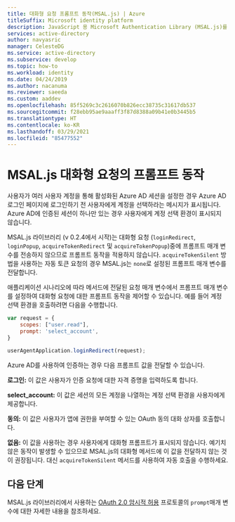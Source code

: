 ```yaml
---
title: 대화형 요청 프롬프트 동작(MSAL.js) | Azure
titleSuffix: Microsoft identity platform
description: JavaScript 용 Microsoft Authentication Library (MSAL.js)를 사용하여 대화형 호출에서 프롬프트 동작의 사용자 지정 방법을 알아보세요.
services: active-directory
author: navyasric
manager: CelesteDG
ms.service: active-directory
ms.subservice: develop
ms.topic: how-to
ms.workload: identity
ms.date: 04/24/2019
ms.author: nacanuma
ms.reviewer: saeeda
ms.custom: aaddev
ms.openlocfilehash: 85f5269c3c2616070b826ecc38735c31617db537
ms.sourcegitcommit: f28ebb95ae9aaaff3f87d8388a09b41e0b3445b5
ms.translationtype: HT
ms.contentlocale: ko-KR
ms.lasthandoff: 03/29/2021
ms.locfileid: "85477552"
---
```

# <a name="prompt-behavior-in-msaljs-interactive-requests"></a>MSAL.js 대화형 요청의 프롬프트 동작

사용자가 여러 사용자 계정을 통해 활성화된 Azure AD 세션을 설정한 경우 Azure AD 로그인 페이지에 로그인하기 전 사용자에게 계정을 선택하라는 메시지가 표시됩니다. Azure AD에 인증된 세션이 하나만 있는 경우 사용자에게 계정 선택 환경이 표시되지 않습니다.

MSAL.js 라이브러리 (v 0.2.4에서 시작)는 대화형 요청 (`loginRedirect`, `loginPopup`, `acquireTokenRedirect` 및 `acquireTokenPopup`)중에 프롬프트 매개 변수를 전송하지 않으므로 프롬프트 동작을 적용하지 않습니다. `acquireTokenSilent` 방법을 사용하는 자동 토큰 요청의 경우 MSAL.js는 `none`로 설정된 프롬프트 매개 변수를 전달합니다.

애플리케이션 시나리오에 따라 메서드에 전달된 요청 매개 변수에서 프롬프트 매개 변수를 설정하여 대화형 요청에 대한 프롬프트 동작을 제어할 수 있습니다. 예를 들어 계정 선택 환경을 호출하려면 다음을 수행합니다.

```javascript
var request = {
    scopes: ["user.read"],
    prompt: 'select_account',
}

userAgentApplication.loginRedirect(request);
```


Azure AD를 사용하여 인증하는 경우 다음 프롬프트 값을 전달할 수 있습니다.

**로그인:** 이 값은 사용자가 인증 요청에 대한 자격 증명을 입력하도록 합니다.

**select_account:** 이 값은 세션의 모든 계정을 나열하는 계정 선택 환경을 사용자에게 제공합니다.

**동의:** 이 값은 사용자가 앱에 권한을 부여할 수 있는 OAuth 동의 대화 상자를 호출합니다.

**없음:** 이 값을 사용하는 경우 사용자에게 대화형 프롬프트가 표시되지 않습니다. 예기치 않은 동작이 발생할 수 있으므로 MSAL.js의 대화형 메서드에 이 값을 전달하지 않는 것이 권장됩니다. 대신 `acquireTokenSilent` 메서드를 사용하여 자동 호출을 수행하세요.

## <a name="next-steps"></a>다음 단계

MSAL.js 라이브러리에서 사용하는 [OAuth 2.0 암시적 허용](v2-oauth2-implicit-grant-flow.md) 프로토콜의 `prompt`매개 변수에 대한 자세한 내용을 참조하세요.
